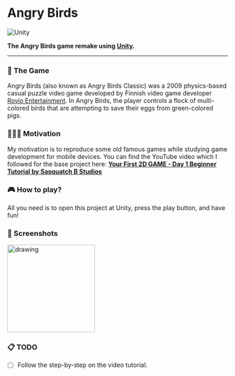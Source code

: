 # Angry Birds
![Unity](https://badgen.net/badge/Unity/2022.3.21f1/green)

**The Angry Birds game remake using [Unity](https://unity.com).**

___

### 👾 The Game

Angry Birds (also known as Angry Birds Classic) was a 2009 physics-based casual puzzle video game developed by Finnish video game developer [Rovio Entertainment](https://www.rovio.com). In Angry Birds, the player controls a flock of multi-colored birds that are attempting to save their eggs from green-colored pigs.

### 👩🏽‍💻 Motivation

My motivation is to reproduce some old famous games while studying game development for mobile devices. You can find the YouTube video which I followed for the base project here: 
**[Your First 2D GAME - Day 1 Beginner Tutorial by Sasquatch B Studios](https://youtu.be/QplEeEAJxck?si=P6LX6YKFd_sciPnu)**

### 🎮 How to play?

All you need is to open this project at Unity, press the play button, and have fun!

### 📸 Screenshots

<img src="" alt="drawing" width="200"/>

### 📋 TODO

- [ ] Follow the step-by-step on the video tutorial.
